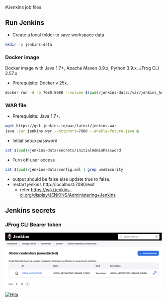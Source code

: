 #Jenkins job files

## Run Jenkins
- Create a local folder to save workspace data
``````bash
mkdir -p jenkins-data
``````

### Docker image
Docker image with Java 1.7+, Apache Maven 3.9.x, Python 3.9.x, JFrog CLI 2.57.x
- Prerequisite: Docker v 25x. 
``````bash
docker run -d -p 7080:8080 --volume $(pwd)/jenkins-data:/var/jenkins_home -rm --name jenkins/jenkins:latest &
``````

### WAR file
- Prerequisite: Java 1.7+.     
``````bash
wget https://get.jenkins.io/war/latest/jenkins.war
java -jar jenkins.war --httpPort=7080 --enable-future-java & 
``````

- Initial setup password
``````bash
cat $(pwd)/jenkins-data/secrets/initialAdminPassword
``````
- Turn off user access
``````bash
cat $(pwd)/jenkins-data/config.xml | grep useSecurity
``````
- output should be <useSecurity>false</useSecurity> else update true to false.
- restart jenkins http://localhost:7080/exit
    - refer https://wiki.jenkins-ci.org/display/JENKINS/Administering+Jenkins


## Jenkins secrets
### JFrog CLI Bearer token
![JFrog CLI](./images/JF_CLI_BearerToken.png)



[![Hits](https://hits.seeyoufarm.com/api/count/incr/badge.svg?url=https%3A%2F%2Fgithub.com%2Fkrishnamanchikalapudi&count_bg=%2379C83D&title_bg=%23555555&icon=github.svg&icon_color=%23E7E7E7&title=hits&edge_flat=false)](https://github.com/krishnamanchikalapudi)

